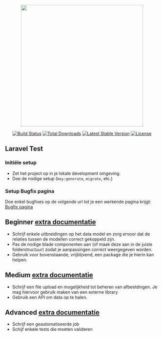 <p align="center"><a href="https://laravel.com" target="_blank"><img src="https://raw.githubusercontent.com/laravel/art/master/logo-lockup/5%20SVG/2%20CMYK/1%20Full%20Color/laravel-logolockup-cmyk-red.svg" width="400"></a></p>

<p align="center">
<a href="https://travis-ci.org/laravel/framework"><img src="https://travis-ci.org/laravel/framework.svg" alt="Build Status"></a>
<a href="https://packagist.org/packages/laravel/framework"><img src="https://img.shields.io/packagist/dt/laravel/framework" alt="Total Downloads"></a>
<a href="https://packagist.org/packages/laravel/framework"><img src="https://img.shields.io/packagist/v/laravel/framework" alt="Latest Stable Version"></a>
<a href="https://packagist.org/packages/laravel/framework"><img src="https://img.shields.io/packagist/l/laravel/framework" alt="License"></a>
</p>

## Laravel Test

### Initiële setup
- Zet het project op in je lokale development omgeving.
- Doe de nodige setup (`key:generate`, `migrate`, etc.)


### Setup Bugfix pagina
Doe enkel bugfixes op de volgende url tot je een werkende pagina krijgt:
[Bugfix pagina](/bugfix)

## Beginner [extra documentatie](documentation/beginner.md)
- Schrijf enkele uitbreidingen op het data model en zorg ervoor dat de relaties tussen de modellen correct gekoppeld zijn.
- Pas de nodige blade componenten aan (of maak deze aan in de juiste folderstructuur) zodat je aanpassingen correct weergegeven worden.
- Gebruik voor bovenstaande, vrijblijvend, een package die je hierin kan helpen.

  
## Medium [extra documentatie](documentation/medium.md)
- Schrijf een file upload en mogelijkheid tot beheren van afbeeldingen. Je mag hiervoor gebruik maken van een externe library
- Gebruik een API om data op te halen.
## Advanced [extra documentatie](documentation/advanced.md)
- Schrijf een geautomatiseerde job
- Schijf enkele tests die moeten valideren
